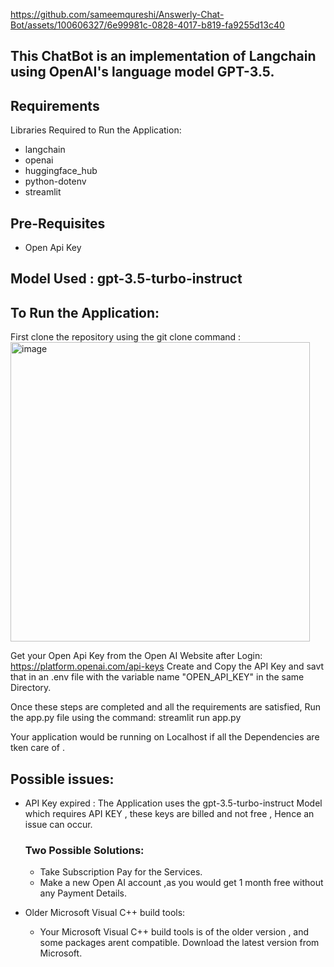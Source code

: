 


https://github.com/sameemqureshi/Answerly-Chat-Bot/assets/100606327/6e99981c-0828-4017-b819-fa9255d13c40







## This ChatBot is an implementation of Langchain using OpenAI's language model GPT-3.5.
##  Requirements

Libraries Required to Run the Application:<br>
* langchain<br>
* openai<br>
* huggingface_hub<br>
* python-dotenv<br>
* streamlit<br>


##  Pre-Requisites
* Open Api Key

## Model Used : gpt-3.5-turbo-instruct

## To Run the Application:
First clone the repository using the git clone command : <br>
<img width="479" alt="image" src="https://github.com/sameemqureshi/Answerly-Chat-Bot/assets/100606327/d3e43ad2-1cf2-4b37-973f-03690e5c5f85">

Get your Open Api Key from the Open AI Website after Login:  https://platform.openai.com/api-keys
Create and Copy the API Key and savt that in an .env file with the variable name "OPEN_API_KEY" in the same Directory.

Once these steps are completed and all the requirements are satisfied, Run the app.py file using the command:
 streamlit run app.py


Your application would be running on Localhost if all the Dependencies are tken care of .

## Possible issues:
* API Key expired : The Application uses the gpt-3.5-turbo-instruct Model which requires API KEY , these keys are billed and not free , Hence an issue can occur.
  ### Two Possible  Solutions:
  * Take Subscription Pay for the Services.
  * Make a new Open AI account ,as you would get 1 month free without any Payment Details.

* Older Microsoft Visual C++ build tools:
  * Your Microsoft Visual C++ build tools is of the older version , and some packages arent compatible. Download the latest version from Microsoft.
